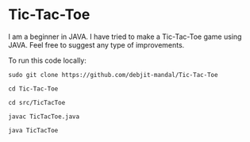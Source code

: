 # Tic-Tac-Toe
I am a beginner in JAVA.  I have tried to make a Tic-Tac-Toe game using JAVA. Feel free to suggest any type of improvements.

To run this code locally:

`sudo git clone https://github.com/debjit-mandal/Tic-Tac-Toe`

`cd Tic-Tac-Toe`

`cd src/TicTacToe`

`javac TicTacToe.java`

`java TicTacToe`

